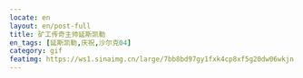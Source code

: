 ```yaml
---
locate: en
layout: en/post-full
title: 矿工传奇主帅延斯凯勒
en_tags: [延斯凯勒,庆祝,沙尔克04]
category: gif
featimg: https://ws1.sinaimg.cn/large/7bb8bd97gy1fxk4cp8xf5g20dw06wkjn.gif
---
```

